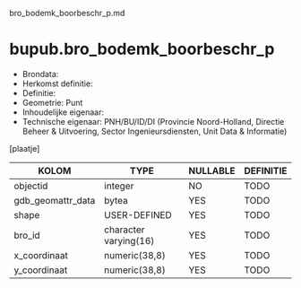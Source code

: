 bro_bodemk_boorbeschr_p.md

# bupub.bro_bodemk_boorbeschr_p


* Brondata: 
* Herkomst definitie: 
* Definitie: 
* Geometrie: Punt
* Inhoudelijke eigenaar: 
* Technische eigenaar: PNH/BU/ID/DI (Provincie Noord-Holland, Directie Beheer & Uitvoering, Sector Ingenieursdiensten, Unit Data & Informatie)

[plaatje]


|KOLOM                            |TYPE                       |NULLABLE|DEFINITIE|
|------                           |----                       |-----   |-----    |
|objectid                         |integer                    |NO      |TODO|
|gdb_geomattr_data                |bytea                      |YES     |TODO|
|shape                            |USER-DEFINED               |YES     |TODO|
|bro_id                           |character varying(16)      |YES     |TODO|
|x_coordinaat                     |numeric(38,8)              |YES     |TODO|
|y_coordinaat                     |numeric(38,8)              |YES     |TODO|
